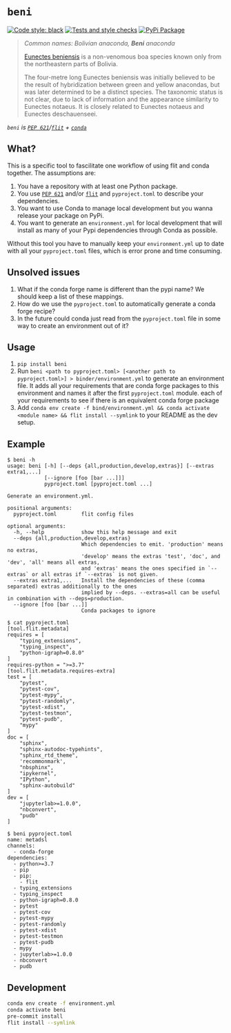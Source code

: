 # `beni`

[![Code style: black][img:black]][lnk:black] [![Tests and style checks][img:ci]][lnk:ci] [![PyPi Package][img:pypi]][lnk:pypi]

[img:black]: https://img.shields.io/badge/code%20style-black-000000.svg
[lnk:black]: https://github.com/psf/black
[img:ci]: https://github.com/Quansight-Labs/beni/actions/workflows/pythonpackage.yml/badge.svg
[lnk:ci]: https://github.com/Quansight-Labs/beni/actions/workflows/pythonpackage.yml
[img:pypi]: https://img.shields.io/pypi/v/beni
[lnk:pypi]: https://pypi.org/project/beni/


> *Common names: Bolivian anaconda, **Beni** anaconda*
>
> [Eunectes beniensis](https://en.wikipedia.org/wiki/Eunectes_beniensis) is a non-venomous boa species known only from the northeastern parts of Bolivia.
>
> The four-metre long Eunectes beniensis was initially believed to be the result of hybridization between green and yellow anacondas, but was later determined to be a distinct species. The taxonomic status is not clear, due to lack of information and the appearance similarity to Eunectes notaeus. It is closely related to Eunectes notaeus and Eunectes deschauenseei.

*`beni` is [`PEP 621`]()/[`flit`]() + [`conda`]()*

[`PEP 621`]: https://www.python.org/dev/peps/pep-0621/
[`flit`]: https://github.com/takluyver/flit
[`conda`]: https://docs.conda.io/en/latest/

## What?

This is a specific tool to fascilitate one workflow of using flit and conda together. The assumptions are:

1. You have a repository with at least one Python package.
2. You use [`PEP 621`]() and/or [`flit`]() and `pyproject.toml` to describe your dependencies.
3. You want to use Conda to manage local development but you wanna release your package on PyPi.
4. You want to generate an `environment.yml` for local development that will install as many of your Pypi dependencies through Conda as possible.

Without this tool you have to manually keep your `environment.yml` up to date with all your `pyproject.toml` files, which is error prone and time consuming.

## Unsolved issues

1. What if the conda forge name is different than the pypi name? We should keep a list of these mappings.
2. How do we use the `pyproject.toml` to automatically generate a conda forge recipe?
3. In the future could conda just read from the `pyproject.toml` file in some way to create an environment out of it?

## Usage

1. `pip install beni`
2. Run `beni <path to pyproject.toml> [<another path to pyproject.toml>] > binder/environment.yml` to generate an environment file. It adds all your requirements that are conda forge packages to this environment and names it after the first `pyproject.toml` module.
   each of your requirements to see if there is an equivalent conda forge package
3. Add `conda env create -f bind/environment.yml && conda activate <module name> && flit install --symlink` to your README as the dev setup.

## Example

```console
$ beni -h
usage: beni [-h] [--deps {all,production,develop,extras}] [--extras extra1,...]
            [--ignore [foo [bar ...]]]
            pyproject.toml [pyproject.toml ...]

Generate an environment.yml.

positional arguments:
  pyproject.toml        flit config files

optional arguments:
  -h, --help            show this help message and exit
  --deps {all,production,develop,extras}
                        Which dependencies to emit. 'production' means no extras,
                        'develop' means the extras 'test', 'doc', and 'dev', 'all' means all extras,
                        and 'extras' means the ones specified in `--extras` or all extras if `--extras` is not given.
  --extras extra1,...   Install the dependencies of these (comma separated) extras additionally to the ones
                        implied by --deps. --extras=all can be useful in combination with --deps=production.
  --ignore [foo [bar ...]]
                        Conda packages to ignore

$ cat pyproject.toml
[tool.flit.metadata]
requires = [
    "typing_extensions",
    "typing_inspect",
    "python-igraph=0.8.0"
]
requires-python = ">=3.7"
[tool.flit.metadata.requires-extra]
test = [
    "pytest",
    "pytest-cov",
    "pytest-mypy",
    "pytest-randomly",
    "pytest-xdist",
    "pytest-testmon",
    "pytest-pudb",
    "mypy"
]
doc = [
    "sphinx",
    "sphinx-autodoc-typehints",
    "sphinx_rtd_theme",
    'recommonmark',
    "nbsphinx",
    "ipykernel",
    "IPython",
    "sphinx-autobuild"
]
dev = [
    "jupyterlab>=1.0.0",
    "nbconvert",
    "pudb"
]

$ beni pyproject.toml
name: metadsl
channels:
  - conda-forge
dependencies:
  - python>=3.7
  - pip
  - pip:
    - flit
  - typing_extensions
  - typing_inspect
  - python-igraph=0.8.0
  - pytest
  - pytest-cov
  - pytest-mypy
  - pytest-randomly
  - pytest-xdist
  - pytest-testmon
  - pytest-pudb
  - mypy
  - jupyterlab>=1.0.0
  - nbconvert
  - pudb
```

## Development

```bash
conda env create -f environment.yml
conda activate beni
pre-commit install
flit install --symlink
```
